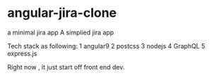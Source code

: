 # angular-jira-clone
a minimal jira app
A simplied jira app

Tech stack as following:
    1 angular9
    2 postcss
    3 nodejs
    4 GraphQL
    5 express.js
 
 Right now , it just start off front end dev.

